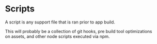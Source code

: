 # Scripts

A script is any support file that is ran prior to app build.

This will probably be a collection of git hooks, pre build tool optimizations on assets, and other node scripts executed via npm.

